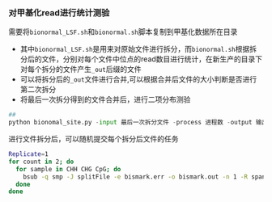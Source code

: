 

### 对甲基化read进行统计测验

需要将`bionormal_LSF.sh`和`bionormal.sh`脚本复制到甲基化数据所在目录

+ 其中`bionormal_LSF.sh`是用来对原始文件进行拆分，而`bionormal.sh`根据拆分后的文件，分别对每个文件中位点的read数目进行统计，在新生产的目录下对每个拆分的文件产生`_out`后缀的文件
+ 可以将拆分后的`_out`文件进行合并,可以根据合并后文件的大小判断是否进行第二次拆分
+ 将最后一次拆分得到的文件合并后，进行二项分布测验

```python
##
python bionomal_site.py -input 最后一次拆分文件 -process 进程数 -output 输出文件 
```

进行文件拆分后，可以随机提交每个拆分后文件的任务

```bash
Replicate=1
for count in 2; do
  for sample in CHH CHG CpG; do
    bsub -q smp -J splitFile -e bismark.err -o bismark.out -n 1 -R span[hosts=1] "python /data/cotton/zhenpingliu/QingxinSong_GB_DNAmethlation/stat_methlation/splitFile.py tmp/${sample}  ${sample}${count}_ |xargs -I {} bash ./bionormal.sh {}"
  done
done
```






